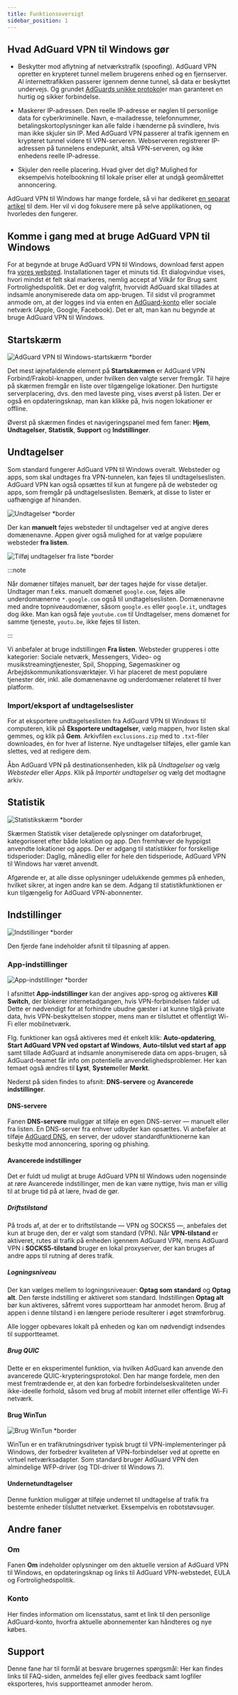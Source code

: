 ```yaml
---
title: Funktionsoversigt
sidebar_position: 1
---
```


## Hvad AdGuard VPN til Windows gør

- Beskytter mod aflytning af netværkstrafik (spoofing). AdGuard VPN opretter en krypteret tunnel mellem brugerens enhed og en fjernserver. Al internettrafikken passerer igennem denne tunnel, så data er beskyttet undervejs. Og grundet [AdGuards unikke protokol](/general/adguard-vpn-protocol)er man garanteret en hurtig og sikker forbindelse.

- Maskerer IP-adressen. Den reelle IP-adresse er nøglen til personlige data for cyberkriminelle. Navn, e-mailadresse, telefonnummer, betalingskortoplysninger kan alle falde i hænderne på svindlere, hvis man ikke skjuler sin IP. Med AdGuard VPN passerer al trafik igennem en krypteret tunnel videre til VPN-serveren. Webserveren registrerer IP-adressen på tunnelens endepunkt, altså VPN-serveren, og ikke enhedens reelle IP-adresse.

- Skjuler den reelle placering. Hvad giver det dig? Mulighed for eksempelvis hotelbookning til lokale priser eller at undgå geomålrettet annoncering.

AdGuard VPN til Windows har mange fordele, så vi har dedikeret [en separat artikel](/general/why-adguard-vpn) til dem. Her vil vi dog fokusere mere på selve applikationen, og hvorledes den fungerer.

## Komme i gang med at bruge AdGuard VPN til Windows

For at begynde at bruge AdGuard VPN til Windows, download først appen fra [vores websted](https://adguard-vpn.com/welcome.html). Installationen tager et minuts tid. Et dialogvindue vises, hvori mindst ét felt skal markeres, nemlig accept af Vilkår for Brug samt Fortrolighedspolitik. Det er dog valgfrit, hvorvidt AdGuard skal tillades at indsamle anonymiserede data om app-brugen. Til sidst vil programmet anmode om, at der logges ind via enten en [AdGuard-konto](https://auth.adguard.com/login.html) eller sociale netværk (Apple, Google, Facebook). Det er alt, man kan nu begynde at bruge AdGuard VPN til Windows.

## Startskærm

![AdGuard VPN til Windows-startskærm *border](https://cdn.adguardvpn.com/content/kb/vpn/windows/home_en.jpg)

Det mest iøjnefaldende element på **Startskærmen** er AdGuard VPN Forbind/Frakobl-knappen, under hvilken den valgte server fremgår. Til højre på skærmen fremgår en liste over tilgængelige lokationer. Den hurtigste serverplacering, dvs. den med laveste ping, vises øverst på listen. Der er også en opdateringsknap, man kan klikke på, hvis nogen lokationer er offline.

Øverst på skærmen findes et navigeringspanel med fem faner: **Hjem**, **Undtagelser**, **Statistik**, **Support** og **Indstillinger**.

## Undtagelser

Som standard fungerer AdGuard VPN til Windows overalt. Websteder og apps, som skal undtages fra VPN-tunnelen, kan føjes til undtagelseslisten. AdGuard VPN kan også opsættes til kun at fungere på de websteder og apps, som fremgår på undtagelseslisten. Bemærk, at disse to lister er uafhængige af hinanden.

![Undtagelser *border](https://cdn.adguardvpn.com/content/kb/VPN/windows/exclusions_new_en.png)

Der kan **manuelt** føjes websteder til undtagelser ved at angive deres domænenavne. Appen giver også mulighed for at vælge populære websteder **fra listen**.

![Tilføj undtagelser fra liste *border](https://cdn.adguardvpn.com/content/kb/VPN/windows/new_exclusions_from_list_en.png)

:::note

Når domæner tilføjes manuelt, bør der tages højde for visse detaljer. Undtager man f.eks. manuelt domænet `google.com`, føjes alle underdomænerne `*.google.com` også til undtagelseslisten. Domænenavne med andre topniveaudomæner, såsom `google.es` eller `google.it`, undtages dog ikke. Man kan også føje `youtube.com` til Undtagelser, mens domænet for samme tjeneste, `youtu.be`, ikke føjes til listen.

:::

Vi anbefaler at bruge indstillingen **Fra listen**. Websteder grupperes i otte kategorier: Sociale netværk, Messengers, Video- og musikstreamingtjenester, Spil, Shopping, Søgemaskiner og Arbejdskommunikationsværktøjer. Vi har placeret de mest populære tjenester dér, inkl. alle domænenavne og underdomæner relateret til hver platform.

### Import/eksport af undtagelseslister

For at eksportere undtagelseslisten fra AdGuard VPN til Windows til computeren, klik på **Eksportere undtagelser**, vælg mappen, hvor listen skal gemmes, og klik på **Gem**. Arkivfilen `exclusions.zip` med to `.txt`-filer downloades, én for hver af listerne. Nye undtagelser tilføjes, eller gamle kan slettes, ved at redigere dem.

Åbn AdGuard VPN på destinationsenheden, klik på *Undtagelser* og vælg *Websteder* eller *Apps*. Klik på *Importér undtagelser* og vælg det modtagne arkiv.

## Statistik

![Statistikskærm *border](https://cdn.adguardvpn.com/content/kb/vpn/windows/statistics_en.png)

Skærmen Statistik viser detaljerede oplysninger om dataforbruget, kategoriseret efter både lokation og app. Den fremhæver de hyppigst anvendte lokationer og apps. Der er adgang til statistikker for forskellige tidsperioder: Daglig, månedlig eller for hele den tidsperiode, AdGuard VPN til Windows har været anvendt.

Afgørende er, at alle disse oplysninger udelukkende gemmes på enheden, hvilket sikrer, at ingen andre kan se dem. Adgang til statistikfunktionen er kun tilgængelig for AdGuard VPN-abonnenter.

## Indstillinger

![Indstillinger *border](https://cdn.adguardvpn.com/content/kb/vpn/windows/settings_en.png)

Den fjerde fane indeholder afsnit til tilpasning af appen.

### App-indstillinger

![App-indstillinger *border](https://cdn.adguardvpn.com/content/kb/vpn/windows/app_settings_en.png)

I afsnittet **App-indstillinger** kan der angives app-sprog og aktiveres **Kill Switch**, der blokerer internetadgangen, hvis VPN-forbindelsen falder ud. Dette er nødvendigt for at forhindre ubudne gæster i at kunne tilgå private data, hvis VPN-beskyttelsen stopper, mens man er tilsluttet et offentligt Wi-Fi eller mobilnetværk.

Flg. funktioner kan også aktiveres med ét enkelt klik: **Auto-opdatering**, **Start AdGuard VPN ved opstart af Windows**, **Auto-tilslut ved start af app** samt tillade AdGuard at indsamle anonymiserede data om apps-brugen, så AdGuard-teamet får info om potentielle anvendelighedsproblemer. Her kan temaet også ændres til **Lyst**, **System**eller **Mørkt**.

Nederst på siden findes to afsnit: **DNS-servere** og **Avancerede indstillinger**.

#### DNS-servere

Fanen **DNS-servere** muliggør at tilføje en egen DNS-server — manuelt eller fra listen. En DNS-server fra enhver udbyder kan opsættes. Vi anbefaler at tilføje [AdGuard DNS](https://adguard-dns.io/kb/general/dns-providers/#adguard-dns), en server, der udover standardfunktionerne kan beskytte mod annoncering, sporing og phishing.

#### Avancerede indstillinger

Det er fuldt ud muligt at bruge AdGuard VPN til Windows uden nogensinde at røre Avancerede indstillinger, men de kan være nyttige, hvis man er villig til at bruge tid på at lære, hvad de gør.

##### Driftstilstand

På trods af, at der er to driftstilstande — VPN og SOCKS5 —, anbefales det kun at bruge den, der er valgt som standard (VPN). Når **VPN-tilstand** er aktiveret, rutes al trafik på enheden igennem AdGuard VPN, mens AdGuard VPN i **SOCKS5-tilstand** bruger en lokal proxyserver, der kan bruges af andre apps til rutning af deres trafik.

##### Logningsniveau

Der kan vælges mellem to logningsniveauer: **Optag som standard** og **Optag alt**. Den første indstilling er aktiveret som standard. Indstillingen **Optag alt** bør kun aktiveres, såfremt vores supportteam har anmodet herom. Brug af appen i denne tilstand i en længere periode resulterer i øget strømforbrug.

Alle logger opbevares lokalt på enheden og kan om nødvendigt indsendes til supportteamet.

##### Brug QUIC

Dette er en eksperimentel funktion, via hvilken AdGuard kan anvende den avancerede QUIC-krypteringsprotokol. Den har mange fordele, men den mest fremtrædende er, at den kan forbedre forbindelseskvaliteten under ikke-ideelle forhold, såsom ved brug af mobilt internet eller offentlige Wi-Fi netværk.

#### Brug WinTun

![Brug WinTun *border](https://cdn.adtidy.org/content/release_notes/vpn/windows/v2.2/stats_tab_v2.2_en.png)

WinTun er en trafikrutningsdriver typisk brugt til VPN-implementeringer på Windows, der forbedrer kvaliteten af VPN-forbindelser ved at oprette en virtuel netværksadapter. Som standard bruger AdGuard VPN den almindelige WFP-driver (og TDI-driver til Windows 7).

#### Undernetundtagelser

Denne funktion muliggør at tilføje undernet til undtagelse af trafik fra bestemte enheder tilsluttet netværket. Eksempelvis en robotstøvsuger.

## Andre faner

### Om

Fanen **Om** indeholder oplysninger om den aktuelle version af AdGuard VPN til Windows, en opdateringsknap og links til AdGuard VPN-webstedet, EULA og Fortrolighedspolitik.

### Konto

Her findes information om licensstatus, samt et link til den personlige AdGuard-konto, hvorfra aktuelle abonnementer kan håndteres og nye købes.

## Support

Denne fane har til formål at besvare brugernes spørgsmål: Her kan findes links til FAQ-siden, anmeldes fejl eller gives feedback samt logfiler eksporteres, hvis supportteamet anmoder herom.
